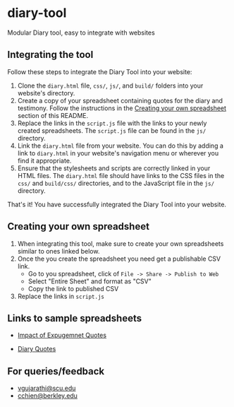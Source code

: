 # diary-tool

Modular Diary tool, easy to integrate with websites

## Integrating the tool

Follow these steps to integrate the Diary Tool into your website:

1. Clone the `diary.html` file, `css/`, `js/`, and `build/` folders into your website's directory.
2. Create a copy of your spreadsheet containing quotes for the diary and testimony. Follow the instructions in the [Creating your own spreadsheet](README.md#creating-your-own-spreadsheet) section of this README.
3. Replace the links in the `script.js` file with the links to your newly created spreadsheets. The `script.js` file can be found in the `js/` directory.
4. Link the `diary.html` file from your website. You can do this by adding a link to `diary.html` in your website's navigation menu or wherever you find it appropriate.
5. Ensure that the stylesheets and scripts are correctly linked in your HTML files. The `diary.html` file should have links to the CSS files in the `css/` and `build/css/` directories, and to the JavaScript file in the `js/` directory.

That's it! You have successfully integrated the Diary Tool into your website.

## Creating your own spreadsheet

1. When integrating this tool, make sure to create your own spreadsheets similar to ones linked below.
2. Once the you create the spreadsheet you need get a publishable CSV link.
   - Go to you spreadsheet, click of `File -> Share -> Publish to Web`
   - Select "Entire Sheet" and format as "CSV"
   - Copy the link to published CSV
3. Replace the links in `script.js`

## Links to sample spreadsheets

- [Impact of Expugemnet Quotes](https://docs.google.com/spreadsheets/d/1vZuEXFWs6IZxtkYXPe5M0gaVITSw0kfWYyjci9bBHyc/edit#gid=0)

- [Diary Quotes](https://docs.google.com/spreadsheets/d/1vZuEXFWs6IZxtkYXPe5M0gaVITSw0kfWYyjci9bBHyc/edit#gid=0)

## For queries/feedback
- [vgujarathi@scu.edu](vgujarathi@scu.edu)
- [cchien@berkley.edu](cchien@berkley.edu)

